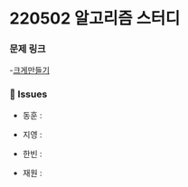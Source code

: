 # 220502 알고리즘 스터디

### 문제 링크

-[크게만들기](https://www.acmicpc.net/problem/2812)

### 👾 Issues

- 동훈 : 

- 지영 : 

- 한빈 : 

- 재원 :
